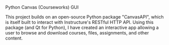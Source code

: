 Python Canvas (Courseworks) GUI

This project builds on an open-source Python package "CanvasAPI", which is itself built to interact with Instructure's RESTful HTTP API. Using this package (and Qt for Python), I have created an interactive app allowing a user to browse and download courses, files, assignments, and other content.

